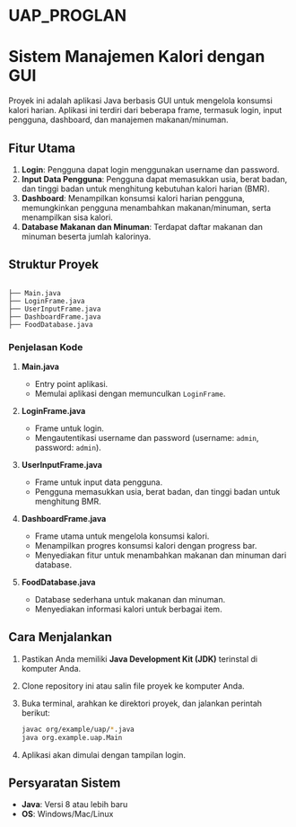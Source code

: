 # UAP_PROGLAN

# Sistem Manajemen Kalori dengan GUI

Proyek ini adalah aplikasi Java berbasis GUI untuk mengelola konsumsi kalori harian. Aplikasi ini terdiri dari beberapa frame, termasuk login, input pengguna, dashboard, dan manajemen makanan/minuman.

## Fitur Utama

1. **Login**: Pengguna dapat login menggunakan username dan password.
2. **Input Data Pengguna**: Pengguna dapat memasukkan usia, berat badan, dan tinggi badan untuk menghitung kebutuhan kalori harian (BMR).
3. **Dashboard**: Menampilkan konsumsi kalori harian pengguna, memungkinkan pengguna menambahkan makanan/minuman, serta menampilkan sisa kalori.
4. **Database Makanan dan Minuman**: Terdapat daftar makanan dan minuman beserta jumlah kalorinya.

## Struktur Proyek

```

├── Main.java
├── LoginFrame.java
├── UserInputFrame.java
├── DashboardFrame.java
├── FoodDatabase.java
```

### Penjelasan Kode

1. **Main.java**
   - Entry point aplikasi.
   - Memulai aplikasi dengan memunculkan `LoginFrame`.

2. **LoginFrame.java**
   - Frame untuk login.
   - Mengautentikasi username dan password (username: `admin`, password: `admin`).

3. **UserInputFrame.java**
   - Frame untuk input data pengguna.
   - Pengguna memasukkan usia, berat badan, dan tinggi badan untuk menghitung BMR.

4. **DashboardFrame.java**
   - Frame utama untuk mengelola konsumsi kalori.
   - Menampilkan progres konsumsi kalori dengan progress bar.
   - Menyediakan fitur untuk menambahkan makanan dan minuman dari database.

5. **FoodDatabase.java**
   - Database sederhana untuk makanan dan minuman.
   - Menyediakan informasi kalori untuk berbagai item.

## Cara Menjalankan

1. Pastikan Anda memiliki **Java Development Kit (JDK)** terinstal di komputer Anda.
2. Clone repository ini atau salin file proyek ke komputer Anda.
3. Buka terminal, arahkan ke direktori proyek, dan jalankan perintah berikut:

   ```bash
   javac org/example/uap/*.java
   java org.example.uap.Main
   ```

4. Aplikasi akan dimulai dengan tampilan login.

## Persyaratan Sistem

- **Java**: Versi 8 atau lebih baru
- **OS**: Windows/Mac/Linux


